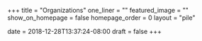 +++
title = "Organizations"
one_liner = ""
featured_image = ""
show_on_homepage = false
homepage_order = 0
layout = "pile"

date = 2018-12-28T13:37:24-08:00
draft = false
+++
